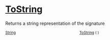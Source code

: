 # [ToString](./Signature-100663447.md)

Returns a string representation of the signature

<sub>[String](https://docs.microsoft.com/en-us/dotnet/api/System.String)</sub><img width=200/><sub>[ToString](./Signature-100663447.md) (  )</sub><br>



